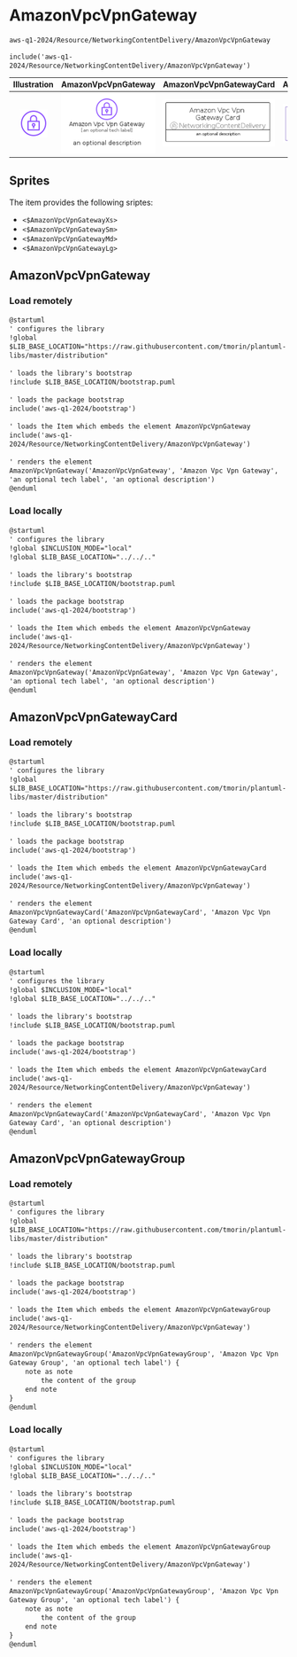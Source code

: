 # AmazonVpcVpnGateway


```text
aws-q1-2024/Resource/NetworkingContentDelivery/AmazonVpcVpnGateway
```

```text
include('aws-q1-2024/Resource/NetworkingContentDelivery/AmazonVpcVpnGateway')
```



| Illustration | AmazonVpcVpnGateway | AmazonVpcVpnGatewayCard | AmazonVpcVpnGatewayGroup |
| :---: | :---: | :---: | :---: |
| ![illustration for Illustration](../../../aws-q1-2024/Resource/NetworkingContentDelivery/AmazonVpcVpnGateway.png) | ![illustration for AmazonVpcVpnGateway](../../../aws-q1-2024/Resource/NetworkingContentDelivery/AmazonVpcVpnGateway.Local.png) | ![illustration for AmazonVpcVpnGatewayCard](../../../aws-q1-2024/Resource/NetworkingContentDelivery/AmazonVpcVpnGatewayCard.Local.png) | ![illustration for AmazonVpcVpnGatewayGroup](../../../aws-q1-2024/Resource/NetworkingContentDelivery/AmazonVpcVpnGatewayGroup.Local.png) |



## Sprites
The item provides the following sriptes:

- `<$AmazonVpcVpnGatewayXs>`
- `<$AmazonVpcVpnGatewaySm>`
- `<$AmazonVpcVpnGatewayMd>`
- `<$AmazonVpcVpnGatewayLg>`





## AmazonVpcVpnGateway

### Load remotely
```plantuml
@startuml
' configures the library
!global $LIB_BASE_LOCATION="https://raw.githubusercontent.com/tmorin/plantuml-libs/master/distribution"

' loads the library's bootstrap
!include $LIB_BASE_LOCATION/bootstrap.puml

' loads the package bootstrap
include('aws-q1-2024/bootstrap')

' loads the Item which embeds the element AmazonVpcVpnGateway
include('aws-q1-2024/Resource/NetworkingContentDelivery/AmazonVpcVpnGateway')

' renders the element
AmazonVpcVpnGateway('AmazonVpcVpnGateway', 'Amazon Vpc Vpn Gateway', 'an optional tech label', 'an optional description')
@enduml
```

### Load locally
```plantuml
@startuml
' configures the library
!global $INCLUSION_MODE="local"
!global $LIB_BASE_LOCATION="../../.."

' loads the library's bootstrap
!include $LIB_BASE_LOCATION/bootstrap.puml

' loads the package bootstrap
include('aws-q1-2024/bootstrap')

' loads the Item which embeds the element AmazonVpcVpnGateway
include('aws-q1-2024/Resource/NetworkingContentDelivery/AmazonVpcVpnGateway')

' renders the element
AmazonVpcVpnGateway('AmazonVpcVpnGateway', 'Amazon Vpc Vpn Gateway', 'an optional tech label', 'an optional description')
@enduml
```

## AmazonVpcVpnGatewayCard

### Load remotely
```plantuml
@startuml
' configures the library
!global $LIB_BASE_LOCATION="https://raw.githubusercontent.com/tmorin/plantuml-libs/master/distribution"

' loads the library's bootstrap
!include $LIB_BASE_LOCATION/bootstrap.puml

' loads the package bootstrap
include('aws-q1-2024/bootstrap')

' loads the Item which embeds the element AmazonVpcVpnGatewayCard
include('aws-q1-2024/Resource/NetworkingContentDelivery/AmazonVpcVpnGateway')

' renders the element
AmazonVpcVpnGatewayCard('AmazonVpcVpnGatewayCard', 'Amazon Vpc Vpn Gateway Card', 'an optional description')
@enduml
```

### Load locally
```plantuml
@startuml
' configures the library
!global $INCLUSION_MODE="local"
!global $LIB_BASE_LOCATION="../../.."

' loads the library's bootstrap
!include $LIB_BASE_LOCATION/bootstrap.puml

' loads the package bootstrap
include('aws-q1-2024/bootstrap')

' loads the Item which embeds the element AmazonVpcVpnGatewayCard
include('aws-q1-2024/Resource/NetworkingContentDelivery/AmazonVpcVpnGateway')

' renders the element
AmazonVpcVpnGatewayCard('AmazonVpcVpnGatewayCard', 'Amazon Vpc Vpn Gateway Card', 'an optional description')
@enduml
```

## AmazonVpcVpnGatewayGroup

### Load remotely
```plantuml
@startuml
' configures the library
!global $LIB_BASE_LOCATION="https://raw.githubusercontent.com/tmorin/plantuml-libs/master/distribution"

' loads the library's bootstrap
!include $LIB_BASE_LOCATION/bootstrap.puml

' loads the package bootstrap
include('aws-q1-2024/bootstrap')

' loads the Item which embeds the element AmazonVpcVpnGatewayGroup
include('aws-q1-2024/Resource/NetworkingContentDelivery/AmazonVpcVpnGateway')

' renders the element
AmazonVpcVpnGatewayGroup('AmazonVpcVpnGatewayGroup', 'Amazon Vpc Vpn Gateway Group', 'an optional tech label') {
    note as note
        the content of the group
    end note
}
@enduml
```

### Load locally
```plantuml
@startuml
' configures the library
!global $INCLUSION_MODE="local"
!global $LIB_BASE_LOCATION="../../.."

' loads the library's bootstrap
!include $LIB_BASE_LOCATION/bootstrap.puml

' loads the package bootstrap
include('aws-q1-2024/bootstrap')

' loads the Item which embeds the element AmazonVpcVpnGatewayGroup
include('aws-q1-2024/Resource/NetworkingContentDelivery/AmazonVpcVpnGateway')

' renders the element
AmazonVpcVpnGatewayGroup('AmazonVpcVpnGatewayGroup', 'Amazon Vpc Vpn Gateway Group', 'an optional tech label') {
    note as note
        the content of the group
    end note
}
@enduml
```

